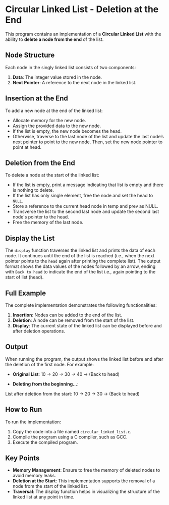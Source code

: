# Circular Linked List - Deletion at the End

This program contains an implementation of a **Circular Linked List** with the ability to **delete a node from the end** of the list.

## Node Structure

Each node in the singly linked list consists of two components:
1. **Data**: The integer value stored in the node.
2. **Next Pointer**: A reference to the next node in the linked list.

## Insertion at the End

To add a new node at the end of the linked list:
- Allocate memory for the new node.
- Assign the provided data to the new node.
- If the list is empty, the new node becomes the head.
- Otherwise, traverse to the last node of the list and update the last node’s next pointer to point to the new node. Then, set the new node pointer to point at head.

## Deletion from the End

To delete a node at the start of the linked list:
- If the list is empty, print a message indicating that list is empty and there is nothing to delete.
- If the list has only single element, free the node and set the head to `NULL`.
- Store a reference to the current head node in temp and prev as NULL.
- Transverse the list to the second last node and update the second last node's pointer to the head.
- Free the memory of the last node.

## Display the List

The `display` function traverses the linked list and prints the data of each node. It continues until the end of the list is reached (i.e., when the next pointer points to the `head` again after printing the complete list). The output format shows the data values of the nodes followed by an arrow, ending with `Back to head` to indicate the end of the list i.e., again pointing to the start of list (head).


## Full Example

The complete implementation demonstrates the following functionalities:
1. **Insertion**: Nodes can be added to the end of the list.
2. **Deletion**: A node can be removed from the start of the list.
3. **Display**: The current state of the linked list can be displayed before and after deletion operations.

## Output

When running the program, the output shows the linked list before and after the deletion of the first node. For example:

- **Original List**:
10 -> 20 -> 30 -> 40 -> (Back to head)

- **Deleting from the beginning...**:

 List after deletion from the start:
10 -> 20 -> 30 -> (Back to head)


## How to Run

To run the implementation:
1. Copy the code into a file named `circular_linked_list.c`.
2. Compile the program using a C compiler, such as GCC.
3. Execute the compiled program.

## Key Points

- **Memory Management**: Ensure to free the memory of deleted nodes to avoid memory leaks.
- **Deletion at the Start**: This implementation supports the removal of a node from the start of the linked list.
- **Traversal**: The display function helps in visualizing the structure of the linked list at any point in time.
